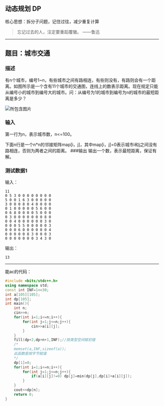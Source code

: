 ## 动态规划 DP
核心思想：拆分子问题，记住过往，减少重复计算

>忘记过去的人，注定要重蹈覆辙。 ——鲁迅
--------
## 题目：城市交通
### 描述
有n个城市，编号1~n，有些城市之间有路相连，有些则没有，有路则会有一个距离。如图所示是一个含有11个城市的交通图，连线上的数表示距离。现在规定只能从编号小的城市到编号大的城市。问：从编号为1的城市到编号为n的城市的最短距离是多少？

![所包含图片](https://qucode.cn/p/2036/file/Sr0nxp-J2e4A2BiZfZghn.png?type=additional_file)
### 输入
第一行为n，表示城市数，n<=100。

下面n行是一个n*n的邻接矩阵map[i，j]，其中map[i，j]=0表示城市i和j之间没有路相连，否则为两者之间的距离。
###输出
输出一个数，表示最短距离，保证有解。
### 测试数据1
输入：
```input
11
0 5 3 0 0 0 0 0 0 0 0
5 0 0 1 6 3 0 0 0 0 0
3 0 0 0 8 0 4 0 0 0 0
0 1 0 0 0 0 0 5 6 0 0
0 6 8 0 0 0 0 5 0 0 0
0 3 0 0 0 0 0 0 0 8 0
0 0 4 0 0 0 0 0 0 3 0
0 0 0 5 5 0 0 0 0 0 3
0 0 0 6 0 0 0 0 0 0 4
0 0 0 0 0 8 3 0 0 0 3
0 0 0 0 0 0 0 3 4 3 0
```
输出：
```output
13
```
-------
能ac的代码：
```cpp
#include <bits/stdc++.h>
using namespace std;
const int INF=1<<30;
int a[105][105];
int dp[105];
int main(){
	int n;
	cin>>n;
	for(int i=1;i<=n;i++){
		for(int j=1;j<=n;j++){
			cin>>a[i][j];
		}
	}
	fill(dp+2,dp+n+1,INF);//按类型空间赋初值
	/*
	memset(a,INF,sizeof(a));
	此函数是按字节赋值
	*/
	dp[1]=0;
	for(int i=1;i<=n;i++){
		for(int j=1;j<=n;j++){
			if(a[i][j]!=0) dp[j]=min(dp[j],dp[i]+a[i][j]);
		}
	}
	cout<<dp[n];
    return 0;
}
```
